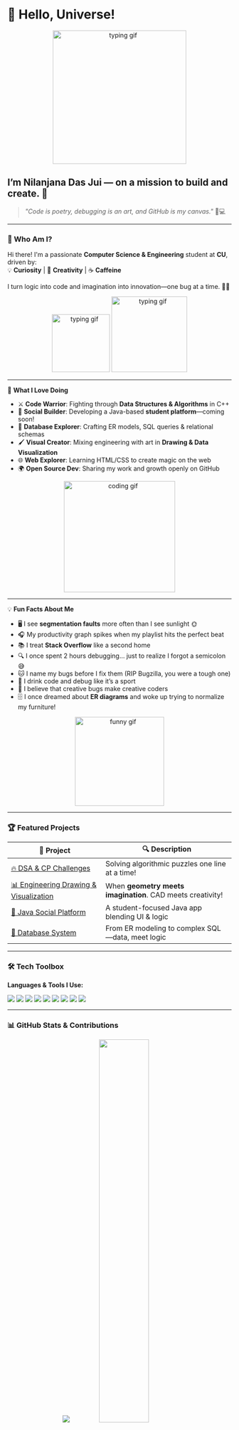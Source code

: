 # 👋 Hello, Universe!  

<p align="center">
  <img src="https://media.giphy.com/media/v1.Y2lkPWVjZjA1ZTQ3bmM3dGtpY3JweXBsOXAwb2RiMWw0c2dlcG5leDhscmUyeWd6bGw1bSZlcD12MV9naWZzX3NlYXJjaCZjdD1n/3o7abooVPgeGpknXpu/giphy.gif" width="300" alt="typing gif" />
</p>

## I’m Nilanjana Das Jui — on a mission to build and create. 🚀  


> _"Code is poetry, debugging is an art, and GitHub is my canvas."_ 🎨💻  


---

### 🌟 Who Am I?

Hi there! I'm a passionate **Computer Science & Engineering** student at **CU**, driven by:  
💡 **Curiosity** | 🎨 **Creativity** | ☕ **Caffeine**

I turn logic into code and imagination into innovation—one bug at a time. 🐞💡

<p align="center">
   <img src="https://media.giphy.com/media/LmNwrBhejkK9EFP504/giphy.gif" width="130" alt="typing gif" />
  <img src="https://media.giphy.com/media/v1.Y2lkPWVjZjA1ZTQ3aXpoYjhxbHExajc3M2lvenM1NnJ3eTZ3bXRsbzYyc2plMXQxdm9xcyZlcD12MV9naWZzX3NlYXJjaCZjdD1n/93UOscPyDH8cdRfSaT/giphy.gif" width="170" alt="typing gif" />
</p>

---

🎯 <strong>What I Love Doing</strong>


- ⚔️ **Code Warrior**: Fighting through **Data Structures & Algorithms** in C++  
- 💬 **Social Builder**: Developing a Java-based **student platform**—coming soon!  
- 🧠 **Database Explorer**: Crafting ER models, SQL queries & relational schemas  
- 🖌️ **Visual Creator**: Mixing engineering with art in **Drawing & Data Visualization**  
- 🌐 **Web Explorer**: Learning HTML/CSS to create magic on the web  
- 🌍 **Open Source Dev**: Sharing my work and growth openly on GitHub  

<p align="center">
  <img src="https://media.giphy.com/media/13HgwGsXF0aiGY/giphy.gif" width="250" alt="coding gif" />
</p>



---

💡 <strong>Fun Facts About Me</strong>


- 🖥️ I see **segmentation faults** more often than I see sunlight 🌞  
- 🎧 My productivity graph spikes when my playlist hits the perfect beat  
- 📚 I treat **Stack Overflow** like a second home  
- 🔍 I once spent 2 hours debugging… just to realize I forgot a semicolon 😅  
- 🐱 I name my bugs before I fix them (RIP Bugzilla, you were a tough one)  
- 🧃 I drink code and debug like it’s a sport  
- 🌈 I believe that creative bugs make creative coders
- 🗄️ I once dreamed about **ER diagrams** and woke up trying to normalize my furniture!

<p align="center">
  <img src="https://media.giphy.com/media/v1.Y2lkPWVjZjA1ZTQ3b211NGUzZGRncXNxNjYxeDBldDVneTA3NmI4ZjgyMGQweXVmcDZkZiZlcD12MV9naWZzX3NlYXJjaCZjdD1n/Vcdbi5o470i9FACaZO/giphy.gif" width="200" alt="funny gif" />
</p>




---

### 🏆 Featured Projects

|        🚀 Project       |     🔍 Description     |
|-------------------------|------------------------|
| [🔥 DSA & CP Challenges](https://github.com/nilanjanajui)                |             Solving algorithmic puzzles one line at a time! |
| [📊 Engineering Drawing & Visualization](https://github.com/nilanjanajui)                  |                  When **geometry meets imagination**. CAD meets creativity! |
| [💬 Java Social Platform](https://github.com/nilanjanajui)                          |                          A student-focused Java app blending UI & logic |
| [🧠 Database System](https://github.com/nilanjanajui)                         |                            From ER modeling to complex SQL—data, meet logic |

---

### 🛠️ Tech Toolbox

**Languages & Tools I Use:**  
<p align="left">
  <img src="https://img.shields.io/badge/C++-00599C?style=for-the-badge&logo=cplusplus&logoColor=white" />
  <img src="https://img.shields.io/badge/Java-ED8B00?style=for-the-badge&logo=java&logoColor=white" />
  <img src="https://img.shields.io/badge/SQL-336791?style=for-the-badge&logo=postgresql&logoColor=white" />
  <img src="https://img.shields.io/badge/HTML5-E34F26?style=for-the-badge&logo=html5&logoColor=white" />
  <img src="https://img.shields.io/badge/LaTeX-008080?style=for-the-badge&logo=latex&logoColor=white" />
  <img src="https://img.shields.io/badge/VSCode-007ACC?style=for-the-badge&logo=visual-studio-code&logoColor=white" />
  <img src="https://img.shields.io/badge/GitHub-181717?style=for-the-badge&logo=github&logoColor=white" />
  <img src="https://img.shields.io/badge/Oracle-FF0000?style=for-the-badge&logo=oracle&logoColor=white" />
  <img src="https://img.shields.io/badge/Fish Shell-4F5D95?style=for-the-badge&logo=gnu-bash&logoColor=white" />
</p>

---

### 📊 GitHub Stats & Contributions

<p align="center">
  <img src="https://github-readme-stats.vercel.app/api?username=nilanjanajui&show_icons=true&theme=dracula" />
  <img src="https://github-readme-stats.vercel.app/api/top-langs/?username=nilanjanajui&layout=compact&theme=dracula" width="47%" />
</p>

<p align="center">
  <img src="https://github-readme-streak-stats.herokuapp.com/?user=nilanjanajui&theme=dracula" />
</p>

---

### 🌿 Contribution Graph

<p align="center">
  <img src="https://github-readme-activity-graph.vercel.app/graph?username=nilanjanajui&theme=rogue" />
</p>


---

### 🤝 Let's Build Together!

Want to collaborate, code, or just say hi? Let's connect:

<p align="left">
  <a href="mailto:nilanjana.csecu@gmail.com" target="_blank">
    <img src="https://img.shields.io/badge/Email-D14836?style=for-the-badge&logo=gmail&logoColor=white" alt="Email Badge"/>
  </a>
  <a href="https://x.com/Nilanjana_Jui04" target="_blank">
    <img src="https://img.shields.io/badge/Twitter-1DA1F2?style=for-the-badge&logo=twitter&logoColor=white" alt="Twitter Badge"/>
  </a>
  <a href="https://www.linkedin.com/in/nilanjana-jui-759402286/" target="_blank">
    <img src="https://img.shields.io/badge/LinkedIn-0A66C2?style=for-the-badge&logo=linkedin&logoColor=white" alt="LinkedIn Badge"/>
  </a>
  <a href="https://www.facebook.com/share/1ESuwQJ5bR/" target="_blank">
    <img src="https://img.shields.io/badge/Facebook-1877F2?style=for-the-badge&logo=facebook&logoColor=white" alt="Facebook Badge"/>
  </a>
  <a href="https://www.instagram.com/nilanjana.jui04/" target="_blank">
    <img src="https://img.shields.io/badge/Instagram-E4405F?style=for-the-badge&logo=instagram&logoColor=white" alt="Instagram Badge"/>
  </a>
</p>



---

<p align="center">
  <img src="https://media.giphy.com/media/v1.Y2lkPWVjZjA1ZTQ3Mnk1OTgxejY3NXFnbzNvems5bHRsY2RzYWxycm13YnhlZGJqeW45MyZlcD12MV9naWZzX3NlYXJjaCZjdD1n/PXvCWUnmqVdks/giphy.gif" width="200" alt="peace out gif" />
</p>

⭐ _Thanks for scrolling! If you smiled while reading this, give a ⭐ to your favorite projects!_
